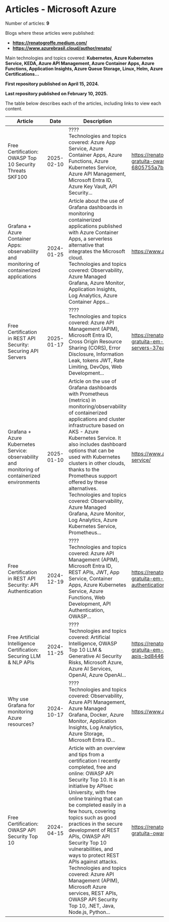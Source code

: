 # Articles - Microsoft Azure

Number of articles: **9**

Blogs where these articles were published:
- **https://renatogroffe.medium.com/**
- **https://www.azurebrasil.cloud/author/renato/**

Main technologies and topics covered: **Kubernetes, Azure Kubernetes Service, KEDA, Azure API Management, Azure Container Apps, Azure Functions, Application Insights, Azure Queue Storage, Linux, Helm, Azure Certifications...**

**First repository published on April 15, 2024.**

**Last repository published on February 10, 2025.**

The table below describes each of the articles, including links to view each content.

| Article | Date | Description | Link |
| ------------| ---- | ------------ | ---- |
| Free Certification: OWASP Top 10 Security Threats SKF100 | 2025-02-10 | ????<br/>Technologies and topics covered: Azure App Service, Azure Container Apps, Azure Functions, Azure Kubernetes Service, Azure API Management, Microsoft Entra ID, Azure Key Vault, API Security... | https://renatogroffe.medium.com/certifica%C3%A7%C3%A3o-gratuita-owasp-top-10-security-threats-skf100-6805755a7bd6 |
| Grafana + Azure Container Apps: observability and monitoring of containerized applications | 2024-01-25 | Article about the use of Grafana dashboards in monitoring containerized applications published with Azure Container Apps, a serverless alternative that integrates the Microsoft cloud.<br/>Technologies and topics covered: Observability, Azure Managed Grafana, Azure Monitor, Application Insights, Log Analytics, Azure Container Apps... | https://www.azurebrasil.cloud/grafana-azure-container-apps/ |
| Free Certification in REST API Security: Securing API Servers | 2025-01-17 | ????<br/>Technologies and topics covered: Azure API Management (APIM), Microsoft Entra ID, Cross Origin Resource Sharing (CORS), Error Disclosure, Information Leak, tokens JWT, Rate Limiting, DevOps, Web Development... | https://renatogroffe.medium.com/certifica%C3%A7%C3%A3o-gratuita-em-seguran%C3%A7a-de-apis-rest-securing-api-servers-37eacbb6ff17 |
| Grafana + Azure Kubernetes Service: observability and monitoring of containerized environments | 2025-01-10 | Article on the use of Grafana dashboards with Prometheus (metrics) in monitoring/observability of containerized applications and cluster infrastructure based on AKS - Azure Kubernetes Service. It also includes dashboard options that can be used with Kubernetes clusters in other clouds, thanks to the Prometheus support offered by these alternatives.<br/>Technologies and topics covered: Observability, Azure Managed Grafana, Azure Monitor, Log Analytics, Azure Kubernetes Service, Prometheus... | https://www.azurebrasil.cloud/grafana-azure-kubernetes-service/ |
| Free Certification in REST API Security: API Authentication | 2024-12-19 | ????<br/>Technologies and topics covered: Azure API Management (APIM), Microsoft Entra ID, REST APIs, JWT, App Service, Container Apps, Azure Kubernetes Service, Azure Functions, Web Development, API Authentication, OWASP... | https://renatogroffe.medium.com/certifica%C3%A7%C3%A3o-gratuita-em-seguran%C3%A7a-de-apis-rest-api-authentication-a0449270a04b |
| Free Artificial Intelligence Certification: Securing LLM & NLP APIs | 2024-11-25 | ????<br/>Technologies and topics covered: Artificial Intelligence, OWASP Top 10 LLM & Generative AI Security Risks, Microsoft Azure, Azure AI Services, OpenAI, Azure OpenAI... | https://renatogroffe.medium.com/certifica%C3%A7%C3%A3o-gratuita-em-intelig%C3%AAncia-artificial-securing-llm-nlp-apis-bd8446c38a70 |
| Why use Grafana for monitoring Azure resources? | 2024-10-17 | ????<br/>Technologies and topics covered: Observability, Azure API Management, Azure Managed Grafana, Docker, Azure Monitor, Application Insights, Log Analytics, Azure Storage, Microsoft Entra ID... | https://www.azurebrasil.cloud/grafana-monitoramento-azure/ |
| Free Certification: OWASP API Security Top 10 | 2024-04-15 | Article with an overview and tips from a certification I recently completed, free and online: OWASP API Security Top 10. It is an initiative by APIsec University, with free online training that can be completed easily in a few hours, covering topics such as good practices in the secure development of REST APIs, OWASP API Security Top 10 vulnerabilities, and ways to protect REST APIs against attacks.<br/>Technologies and topics covered: Azure API Management (APIM), Microsoft Azure services, REST APIs, OWASP API Security Top 10, .NET, Java, Node.js, Python... | https://renatogroffe.medium.com/certifica%C3%A7%C3%A3o-gratuita-owasp-api-security-top-10-49187dadd141 |